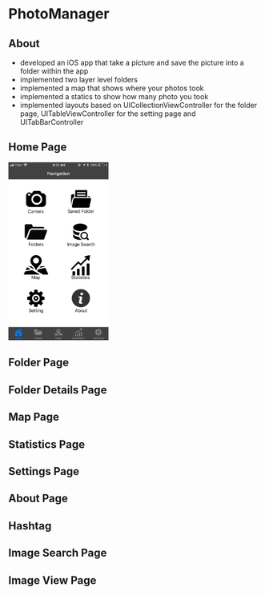 # PhotoManager
## About
- developed an iOS app that take a picture and save the picture into a folder within the app
- implemented two layer level folders
- implemented a map that shows where your photos took
- implemented a statics to show how many photo you took
- implemented layouts based on UICollectionViewController for the folder page, UITableViewController for the setting page and UITabBarController


## Home Page
<img src="images/home.png" width="200px">

## Folder Page

## Folder Details Page

## Map Page

## Statistics Page

## Settings Page

## About Page

## Hashtag

## Image Search Page

## Image View Page




